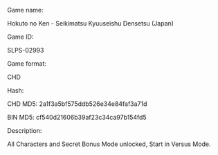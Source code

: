 Game name:

Hokuto no Ken - Seikimatsu Kyuuseishu Densetsu (Japan)

Game ID:

SLPS-02993

Game format:

CHD

Hash:

CHD MD5: 2a1f3a5bf575ddb526e34e84faf3a71d

BIN MD5: cf540d21606b39af23c34ca97b154fd5

Description:

All Characters and Secret Bonus Mode unlocked, Start in Versus Mode.
